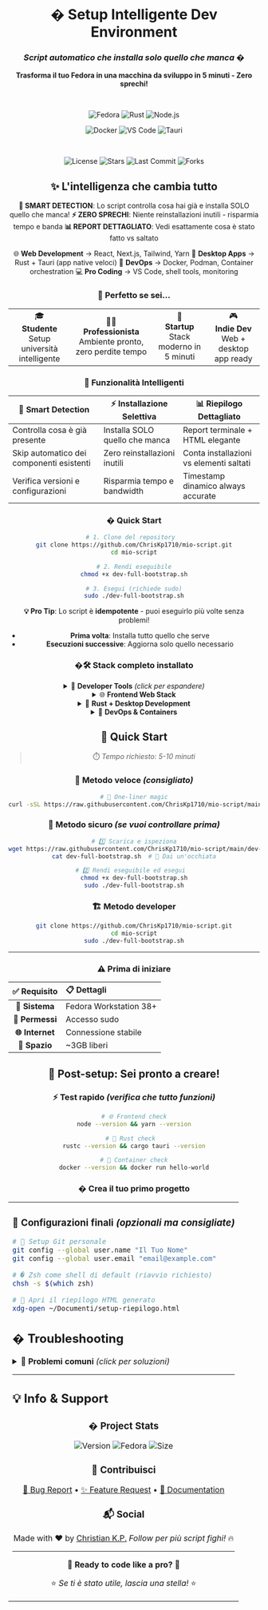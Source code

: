 <div align="center">

# �️ Setup Intelligente Dev Environment

### *Script automatico che installa solo quello che manca* �

**Trasforma il tuo Fedora in una macchina da sviluppo in 5 minuti - Zero sprechi!**

<br>

<!-- Tech Stack Badges -->

![Fedora](https://img.shields.io/badge/Fedora_Workstation-51A2DA?style=for-the-badge&logo=fedora&logoColor=white)
![Rust](https://img.shields.io/badge/Rust-000000?style=for-the-badge&logo=rust&logoColor=white)
![Node.js](https://img.shields.io/badge/Node.js-43853D?style=for-the-badge&logo=node.js&logoColor=white)

![Docker](https://img.shields.io/badge/Docker-2496ED?style=for-the-badge&logo=docker&logoColor=white)
![VS Code](https://img.shields.io/badge/VS_Code-007ACC?style=for-the-badge&logo=visual-studio-code&logoColor=white)
![Tauri](https://img.shields.io/badge/Tauri-24C8DB?style=for-the-badge&logo=tauri&logoColor=white)

<br>

<!-- Project Status Badges -->

![License](https://img.shields.io/badge/license-MIT-00D4AA?style=flat-square&logo=opensourceinitiative&logoColor=white)
![Stars](https://img.shields.io/github/stars/ChrisKp1710/mio-script?style=flat-square&color=FFD700&logo=github)
![Last Commit](https://img.shields.io/github/last-commit/ChrisKp1710/mio-script?style=flat-square&color=00D4AA&logo=git)
![Forks](https://img.shields.io/github/forks/ChrisKp1710/mio-script?style=flat-square&color=orange&logo=github)

## ✨ L'intelligenza che cambia tutto

**🧠 SMART DETECTION**: Lo script controlla cosa hai già e installa SOLO quello che manca!
**⚡ ZERO SPRECHI**: Niente reinstallazioni inutili - risparmia tempo e banda
**📊 REPORT DETTAGLIATO**: Vedi esattamente cosa è stato fatto vs saltato

<div align="center">

🌐 **Web Development** → React, Next.js, Tailwind, Yarn
🦀 **Desktop Apps** → Rust + Tauri (app native veloci)
🐳 **DevOps** → Docker, Podman, Container orchestration
💻 **Pro Coding** → VS Code, shell tools, monitoring

</div>

### 🎯 **Perfetto se sei...**

<table>
<tr>
<td align="center">🎓<br><b>Studente</b><br>Setup università intelligente</td>
<td align="center">👨‍💼<br><b>Professionista</b><br>Ambiente pronto, zero perdite tempo</td>
<td align="center">🚀<br><b>Startup</b><br>Stack moderno in 5 minuti</td>
<td align="center">🎮<br><b>Indie Dev</b><br>Web + desktop app ready</td>
</tr>
</table>

### 🧠 **Funzionalità Intelligenti**

<div align="center">

| 🎯 **Smart Detection** | ⚡ **Installazione Selettiva** | 📊 **Riepilogo Dettagliato** |
|---|---|---|
| Controlla cosa è già presente | Installa SOLO quello che manca | Report terminale + HTML elegante |
| Skip automatico dei componenti esistenti | Zero reinstallazioni inutili | Conta installazioni vs elementi saltati |
| Verifica versioni e configurazioni | Risparmia tempo e bandwidth | Timestamp dinamico always accurate |

</div>

### � **Quick Start**

```bash
# 1. Clone del repository  
git clone https://github.com/ChrisKp1710/mio-script.git
cd mio-script

# 2. Rendi eseguibile
chmod +x dev-full-bootstrap.sh

# 3. Esegui (richiede sudo)
sudo ./dev-full-bootstrap.sh
```

**💡 Pro Tip**: Lo script è **idempotente** - puoi eseguirlo più volte senza problemi!
- **Prima volta**: Installa tutto quello che serve
- **Esecuzioni successive**: Aggiorna solo quello necessario

### �🛠️ **Stack completo installato**

<details>
<summary>🧰 <b>Developer Tools</b> <i>(click per espandere)</i></summary>

```
✅ Git & Version Control
✅ Zsh (shell moderna) + Neovim (editor potente)  
✅ Htop, btop (monitoraggio sistema avanzato)
✅ Ripgrep, fzf, bat (ricerca e navigazione super veloce)
✅ Tmux (terminale multiplo professionale)
✅ Build essentials (gcc, cmake, make)
✅ Python3-pip, jq (data processing)
```

</details>

<details>
<summary>🌐 <b>Frontend Web Stack</b></summary>

```
🚀 Node.js (runtime JavaScript latest LTS)
📦 Yarn via Corepack (package manager moderno)  
⚛️ Ready per: React, Next.js, Vue, Svelte, Angular
🎨 Tailwind CSS supportato out-of-the-box
🔧 Build tools: Vite, Webpack, esbuild compatible
⚡ Hot reload e development server ready
```

</details>

<details>
<summary>🦀 <b>Rust + Desktop Development</b></summary>

```
🦀 Rust Toolchain completo (rustc, cargo, rustup)
🖥️ Tauri CLI (app desktop native cross-platform)
⚡ Performance native + interfaccia web moderna
🔒 App sicure, veloci e con bundle ridotti
🌍 Target: Windows, macOS, Linux
🔧 Shell integration automatica (bash/zsh)
```

</details>

<details>
<summary>🐳 <b>DevOps & Containers</b></summary>

<details>
<summary>🐳 <b>DevOps & Containers</b></summary>

```
🐳 Docker + Docker Compose (orchestration)
🔨 Podman + Buildah (Red Hat container stack)  
🔄 Container runtime completo
👤 User groups configurati automaticamente
🚀 Pronto per deployment e CI/CD
🛡️ Security best practices integrate
```

</details>

<details>
<summary>💻 <b>Professional Editor</b></summary>

```
📝 Visual Studio Code (repository Microsoft ufficiale)
🔌 Extensions marketplace access completo
🐛 Debugging integrato multi-language
🔗 Git integration seamless
🧠 IntelliSense e autocompletamento
🎨 Themes e personalizzazione avanzata
```

</details>

---

## � **Report HTML Professionale**

Dopo l'esecuzione, troverai un bellissimo report in `~/Documenti/setup-riepilogo.html`:

<div align="center">

🎨 **Design Moderno** → Glass morphism, gradienti, animazioni  
📱 **Mobile Responsive** → Ottimizzato per ogni dispositivo  
📅 **Timestamp Dinamico** → Ora sempre aggiornata (multi-timezone)  
📈 **Statistiche Dettagliate** → Cosa installato vs saltato  

</div>

## 🔄 **Esempi d'Uso Intelligente**

<table align="center">
<tr>
<th>🆕 Macchina Nuova</th>
<th>🔄 Sistema Parziale</th>  
<th>✅ Verifica Setup</th>
</tr>
<tr>
<td>
  
```bash
sudo ./dev-full-bootstrap.sh
# ➡️ Installa tutto completo
# 🎯 Report: 15+ installazioni
```

</td>
<td>

```bash  
sudo ./dev-full-bootstrap.sh
# ➡️ Solo quello che manca
# 🎯 Report: 3 installazioni, 12 skip
```

</td>
<td>

```bash
sudo ./dev-full-bootstrap.sh  
# ➡️ Tutto già presente
# 🎯 Report: 0 installazioni, 15 skip
```

</td>
</tr>
</table>

## 🚀 **Quick Start dopo Setup**

Riavvia il terminale e inizia subito:

```bash
# 🌐 Nuova web app moderna
npx create-next-app@latest my-web-app
cd my-web-app && yarn dev

# 🦀 Nuova desktop app cross-platform  
mkdir my-desktop-app && cd my-desktop-app
tauri init

# 🐳 Test container environment
docker run hello-world

```

## �️ **Troubleshooting**

<details>
<summary><strong>❓ Tauri CLI non trovato dopo installazione</strong></summary>

**Soluzione**: Riavvia il terminale o esegui:
```bash
source ~/.cargo/env
# Il comando 'tauri' sarà disponibile come alias di 'cargo tauri'
```

</details>

<details>
<summary><strong>❓ Docker permission denied</strong></summary>

**Soluzione**: Riavvia la sessione utente o esegui:
```bash  
newgrp docker
# Oppure logout/login per attivare il gruppo
```

</details>

<details>
<summary><strong>❓ Yarn non risponde o chiede conferme</strong></summary>

**Soluzione**: Lo script usa modalità non-interattiva, ma se hai problemi:
```bash
corepack enable
yarn --version  
```

</details>

---

## 🤝 **Contribuire**

I contributi sono super benvenuti! 

1. **Fork** il repository 🍴
2. **Crea** un branch (`git checkout -b feature/AmazingFeature`)
3. **Commit** (`git commit -m 'Add AmazingFeature'`) 
4. **Push** (`git push origin feature/AmazingFeature`)
5. **Apri** una Pull Request 🚀

### 📈 **Roadmap Ideas**
- [ ] Supporto Ubuntu/Debian  
- [ ] Profili personalizzati (Frontend-only, Backend-only)
- [ ] Auto-install VS Code extensions
- [ ] Dotfiles configuration
- [ ] Package managers aggiuntivi (pnpm, bun)

---

<div align="center">

## 👨‍💻 **Autore**

**Christian Koscielniak-Pinto**

[![Portfolio](https://img.shields.io/badge/🌐_Portfolio-kodechris.dev-00D4AA?style=for-the-badge&logo=internet-explorer&logoColor=white)](https://kodechris.dev/)
[![GitHub](https://img.shields.io/badge/💻_GitHub-ChrisKp1710-181717?style=for-the-badge&logo=github&logoColor=white)](https://github.com/ChrisKp1710)  
[![LinkedIn](https://img.shields.io/badge/💼_LinkedIn-christian--koscielniak--pinto-0077B5?style=for-the-badge&logo=linkedin&logoColor=white)](https://www.linkedin.com/in/christian-koscielniak-pinto)
[![Email](https://img.shields.io/badge/�_Email-christian@kodechris.dev-D14836?style=for-the-badge&logo=gmail&logoColor=white)](mailto:christian@kodechris.dev)

---

### ⭐ **Ti è stato utile?**

**Lascia una stella su GitHub!** ⭐ Aiuta altri developer a trovare questo progetto

---

**Setup intelligente per sviluppatori moderni** 🚀  
*Web Apps • Desktop Apps • DevOps Tools*

*Made with ❤️ and lots of ☕ by Christian*

![Fedora](https://img.shields.io/badge/Built_for-Fedora_Workstation-51A2DA?style=flat-square&logo=fedora&logoColor=white)
![License](https://img.shields.io/badge/License-MIT-green?style=flat-square&logo=opensourceinitiative&logoColor=white)

</div>
```

</details>

## 🚀 **Quick Start**

> ⏱️ *Tempo richiesto: 5-10 minuti*

### 🎯 **Metodo veloce** *(consigliato)*

```bash
# 💨 One-liner magic
curl -sSL https://raw.githubusercontent.com/ChrisKp1710/mio-script/main/dev-full-bootstrap.sh | sudo bash
```

### 🔧 **Metodo sicuro** *(se vuoi controllare prima)*

```bash
# 1️⃣ Scarica e ispeziona
wget https://raw.githubusercontent.com/ChrisKp1710/mio-script/main/dev-full-bootstrap.sh
cat dev-full-bootstrap.sh  # 👀 Dai un'occhiata

# 2️⃣ Rendi eseguibile ed esegui  
chmod +x dev-full-bootstrap.sh
sudo ./dev-full-bootstrap.sh
```

### 🏗️ **Metodo developer**

```bash
git clone https://github.com/ChrisKp1710/mio-script.git
cd mio-script
sudo ./dev-full-bootstrap.sh
```

---

### ⚠️ **Prima di iniziare**

<div align="center">


|  ✅ Requisito  | 📋 Dettagli            |
| :-------------: | :--------------------- |
| **🐧 Sistema** | Fedora Workstation 38+ |
| **🔑 Permessi** | Accesso sudo           |
| **🌐 Internet** | Connessione stabile    |
|  **💾 Spazio**  | ~3GB liberi            |

</div>

## 🎉 **Post-setup: Sei pronto a creare!**

### ⚡ **Test rapido** *(verifica che tutto funzioni)*

```bash
# 🌐 Frontend check
node --version && yarn --version

# 🦀 Rust check  
rustc --version && cargo tauri --version

# 🐳 Container check
docker --version && docker run hello-world
```

### � **Crea il tuo primo progetto**

<table>
<tr>
<td>

### 🎨 **Configurazioni finali** *(opzionali ma consigliate)*

```bash
# 🔧 Setup Git personale
git config --global user.name "Il Tuo Nome"
git config --global user.email "email@example.com"

# � Zsh come shell di default (riavvio richiesto)
chsh -s $(which zsh)

# 📄 Apri il riepilogo HTML generato
xdg-open ~/Documenti/setup-riepilogo.html
```

## �️ **Troubleshooting**

<details>
<summary>🚨 <b>Problemi comuni</b> <i>(click per soluzioni)</i></summary>

### 🐳 **Docker non funziona**

```bash
# 1️⃣ Riavvia il terminale (importante!)
# 2️⃣ Oppure logout + login
# 3️⃣ Verifica gruppo: groups | grep docker
```

### 🦀 **Rust non trovato**

```bash
# Carica l'environment Rust
source ~/.cargo/env
echo 'source ~/.cargo/env' >> ~/.bashrc
```

### 💻 **VS Code non si avvia**

```bash
# Reinstallazione manuale
sudo dnf remove code -y
# Poi ri-esegui lo script
```

### 🌐 **Node/Yarn problemi**

```bash
# Reset Corepack
corepack disable
corepack enable
```

</details>

---

## 💡 **Info & Support**

<div align="center">

### � **Project Stats**

![Version](https://img.shields.io/badge/version-2.0.0-00D4AA?style=flat-square)
![Fedora](https://img.shields.io/badge/Fedora-38%2B-51A2DA?style=flat-square)
![Size](https://img.shields.io/badge/install_size-~3GB-orange?style=flat-square)

### 🤝 **Contribuisci**

[🐛 Bug Report](../../issues) • [✨ Feature Request](../../issues) • [📖 Documentation](../../wiki)

### 📬 **Social**

Made with ❤️ by [Christian K.P.](https://github.com/ChrisKp1710)
*Follow per più script fighi!* 🔥

</div>

---

<div align="center">

**🎉 Ready to code like a pro? 🚀**

⭐ *Se ti è stato utile, lascia una stella!* ⭐

</div>
